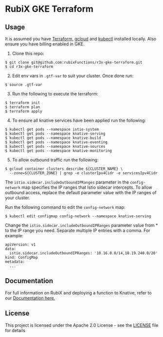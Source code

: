 # RubiX GKE Terraform

## Usage
It is assumed you have [Terraform](), [gcloud]() and [kubectl]() installed locally. Also ensure you have billing enabled in GKE.

1. Clone this repo:
```
$ git clone git@github.com:rubixFunctions/r3x-gke-terraform.git
$ cd r3x-gke-terraform
```

2. Edit env vars in `.gtf-var` to suit your cluster. Once done run:
```
$ source .gtf-var
```

3. Run the following to execute the terraform:
```
$ terraform init
$ terraform plan
$ terraform apply
```

4. To ensure all knative services have been applied run the following:
```
$ kubectl get pods --namespace istio-system
$ kubectl get pods --namespace knative-serving
$ kubectl get pods --namespace knative-build
$ kubectl get pods --namespace knative-eventing
$ kubectl get pods --namespace knative-sources
$ kubectl get pods --namespace knative-monitoring
```

5. To allow outbound traffic run the following:
```
$ gcloud container clusters describe ${CLUSTER_NAME} \
  --zone=${CLUSTER_ZONE} | grep -e clusterIpv4Cidr -e servicesIpv4Cidr
```
The `istio.sidecar.includeOutboundIPRanges` parameter in the `config-network` map specifies the IP ranges that Istio sidecar intercepts. To allow outbound access, replace the default parameter value with the IP ranges of your cluster.

Run the following command to edit the `config-network` map:
```
$ kubectl edit configmap config-network --namespace knative-serving
```
Change the `istio.sidecar.includeOutboundIPRanges` parameter value from * to the IP range you need. Separate multiple IP entries with a comma. For example:
```
apiVersion: v1
data:
  istio.sidecar.includeOutboundIPRanges: '10.16.0.0/14,10.19.240.0/20'
kind: ConfigMap
metadata:
  ...
```

## Documentation
For full information on RubiX and deploying a function to Knative, refer to our [Documentation here.](https://github.com/rubixFunctions/r3x-docs/blob/master/README.md)

## License
This project is licensed under the Apache 2.0 License - see the [LICENSE](LICENSE) file for details
